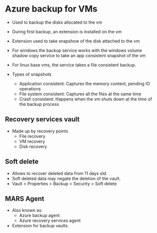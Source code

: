 # Azure backup for VMs

+ Used to backup the disks allocated to the vm
+ During first backup, an extension is installed on the vm
+ Extension used to take snapshow of the disk attached to the vm
+ For windows the backup service works with the windows volume shadow copy service to take an app consistent snapshot of the vm
+ For linux base vms, the service takes a file consistent backup.

+ Types of snapshots
  + Application consistent: Captures the memory content, pending IO operations
  + File system consistent: Captures all the files at the same time
  + Crash consistent: Happens when the vm shuts down at the time of the backup process

Recovery services vault
-----------------------
+ Made up by recovery points
  + File recovery
  + VM recovery
  + Disk recovery

Soft delete
-----------
+ Allows to recover deleted data from 11 days old.
+ Soft deleted data may negate the deletion of the vault.
+ Vault > Properties > Backup > Security > Soft delete

MARS Agent
----------
+ Also known as:
  + Azure backup agent
  + Azure recovery services agent
+ Extension for backup vaults
